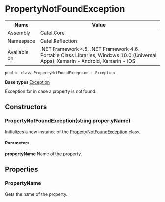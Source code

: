 

# PropertyNotFoundException

Name|Value
---|---
Assembly|Catel.Core
Namespace|Catel.Reflection
Available on|.NET Framework 4.5, .NET Framework 4.6, Portable Class Libraries, Windows 10.0 (Universal Apps), Xamarin - Android, Xamarin - iOS

```
public class PropertyNotFoundException : Exception
```

**Base types**
[Exception]()


Exception for in case a property is not found.



## Constructors

### PropertyNotFoundException(string propertyName)

Initializes a new instance of the [PropertyNotFoundException](#) class.

#### Parameters

**propertyName**
Name of the property.



## Properties

### PropertyName

Gets the name of the property.



